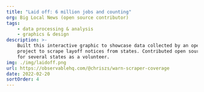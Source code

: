 ```yaml
---
title: "Laid off: 6 million jobs and counting"
org: Big Local News (open source contributor)
tags:
    - data processing & analysis
    - graphics & design
description: >-
    Built this interactive graphic to showcase data collected by an open source 
    project to scrape layoff notices from states. Contributed open source scrapers to the project
    for several states as a volunteer.
img: ./img/laidoff.png
url: https://observablehq.com/@chriszs/warn-scraper-coverage
date: 2022-02-20
sortOrder: 4
---
```

